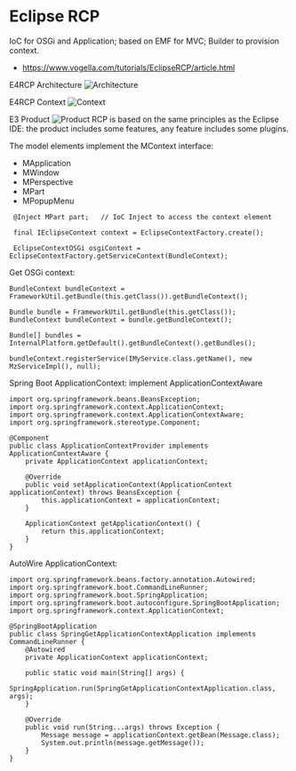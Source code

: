 # Eclipse RCP
IoC for OSGi and Application; based on EMF for MVC; Builder to provision context.
- https://www.vogella.com/tutorials/EclipseRCP/article.html

E4RCP Architecture
![Architecture](https://wiki.eclipse.org/images/thumb/8/80/Eclipse_4_Architecture.png/640px-Eclipse_4_Architecture.png)

E4RCP Context
![Context](https://www.vogella.com/tutorials/EclipseRCP/img/contexthierarchy_withosgi12.png)

E3 Product
![Product](https://www.javacodegeeks.com/wp-content/uploads/2018/11/pic1-2.png)
RCP is based on the same principles as the Eclipse IDE: the product includes some features, any feature includes some plugins.

The  model elements implement the MContext interface:
- MApplication
- MWindow
- MPerspective
- MPart
- MPopupMenu
```
 @Inject MPart part;   // IoC Inject to access the context element
 
 final IEclipseContext context = EclipseContextFactory.create();
 
 EclipseContextOSGi osgiContext = EclipseContextFactory.getServiceContext(BundleContext);
```

Get OSGi context:
```
BundleContext bundleContext = FrameworkUtil.getBundle(this.getClass()).getBundleContext();

Bundle bundle = FrameworkUtil.getBundle(this.getClass());
BundleContext bundleContext = bundle.getBundleContext();

Bundle[] bundles = InternalPlatform.getDefault().getBundleContext().getBundles();

bundleContext.registerService(IMyService.class.getName(), new MzServiceImpl(), null);
```
Spring Boot ApplicationContext: implement ApplicationContextAware
```
import org.springframework.beans.BeansException;
import org.springframework.context.ApplicationContext;
import org.springframework.context.ApplicationContextAware;
import org.springframework.stereotype.Component;

@Component
public class ApplicationContextProvider implements ApplicationContextAware {
    private ApplicationContext applicationContext;

    @Override
    public void setApplicationContext(ApplicationContext applicationContext) throws BeansException {
        this.applicationContext = applicationContext;
    }

    ApplicationContext getApplicationContext() {
        return this.applicationContext;
    }
}
```
AutoWire ApplicationContext:
```
import org.springframework.beans.factory.annotation.Autowired;
import org.springframework.boot.CommandLineRunner;
import org.springframework.boot.SpringApplication;
import org.springframework.boot.autoconfigure.SpringBootApplication;
import org.springframework.context.ApplicationContext;

@SpringBootApplication
public class SpringGetApplicationContextApplication implements CommandLineRunner {
    @Autowired
    private ApplicationContext applicationContext;

    public static void main(String[] args) {
        SpringApplication.run(SpringGetApplicationContextApplication.class, args);
    }

    @Override
    public void run(String...args) throws Exception {
        Message message = applicationContext.getBean(Message.class);
        System.out.println(message.getMessage());
    }
}
```
